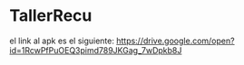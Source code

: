# TallerRecu 

el link al apk es el siguiente: https://drive.google.com/open?id=1RcwPfPuOEQ3pimd789JKGag_7wDpkb8J
